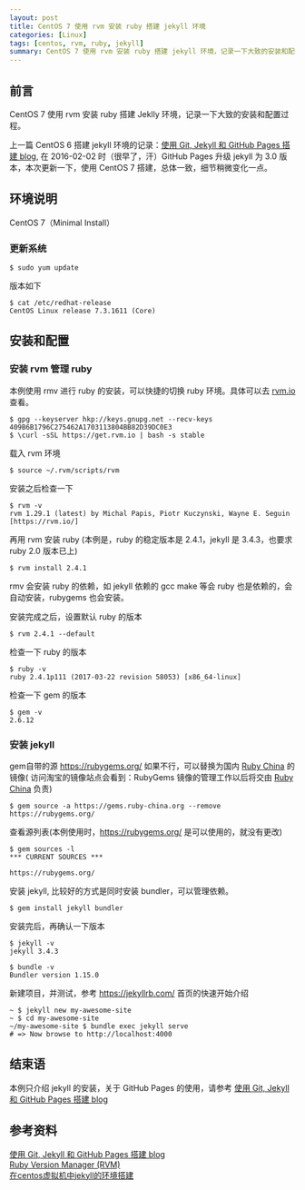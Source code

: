 ```yaml
---
layout: post
title: CentOS 7 使用 rvm 安装 ruby 搭建 jekyll 环境
categories: [Linux]
tags: [centos, rvm, ruby, jekyll]
summary: CentOS 7 使用 rvm 安装 ruby 搭建 jekyll 环境，记录一下大致的安装和配置过程。
---
```

## 前言

CentOS 7 使用 rvm 安装 ruby 搭建 Jeklly 环境，记录一下大致的安装和配置过程。

上一篇 CentOS 6 搭建 jekyll 环境的记录：[使用 Git, Jekyll 和 GitHub Pages 搭建 blog][1], 在 2016-02-02 时（很早了，汗）GitHub Pages 升级 jekyll 为 3.0 版本，本次更新一下，使用 CentOS 7 搭建，总体一致，细节稍微变化一点。  

## 环境说明
CentOS 7（Minimal Install）

### 更新系统

	$ sudo yum update

版本如下

	$ cat /etc/redhat-release
	CentOS Linux release 7.3.1611 (Core)

## 安装和配置

### 安装 rvm 管理 ruby
本例使用 rmv 进行 ruby 的安装，可以快捷的切换 ruby 环境。具体可以去  [rvm.io][2] 查看。

	$ gpg --keyserver hkp://keys.gnupg.net --recv-keys 409B6B1796C275462A1703113804BB82D39DC0E3
	$ \curl -sSL https://get.rvm.io | bash -s stable

载入 rvm 环境

	$ source ~/.rvm/scripts/rvm

安装之后检查一下

	$ rvm -v
	rvm 1.29.1 (latest) by Michal Papis, Piotr Kuczynski, Wayne E. Seguin [https://rvm.io/]

再用 rvm 安装 ruby (本例是，ruby 的稳定版本是 2.4.1，jekyll 是 3.4.3，也要求 ruby 2.0 版本已上)

	$ rvm install 2.4.1

rmv 会安装 ruby 的依赖，如 jekyll 依赖的 gcc make 等会 ruby 也是依赖的，会自动安装，rubygems 也会安装。

安装完成之后，设置默认 ruby 的版本

	$ rvm 2.4.1 --default

检查一下 ruby 的版本

	$ ruby -v
	ruby 2.4.1p111 (2017-03-22 revision 58053) [x86_64-linux]	

检查一下 gem 的版本

	$ gem -v
	2.6.12

### 安装 jekyll
gem自带的源 <https://rubygems.org/> 如果不行，可以替换为国内 [Ruby China][3] 的镜像( 访问淘宝的镜像站点会看到：RubyGems 镜像的管理工作以后将交由 [Ruby China][3] 负责)

	$ gem source -a https://gems.ruby-china.org --remove https://rubygems.org/

查看源列表(本例使用时，<https://rubygems.org/> 是可以使用的，就没有更改)

	$ gem sources -l
	*** CURRENT SOURCES ***
	
	https://rubygems.org/

安装 jekyll, 比较好的方式是同时安装 bundler，可以管理依赖。

	$ gem install jekyll bundler

安装完后，再确认一下版本

	$ jekyll -v
	jekyll 3.4.3

	$ bundle -v
	Bundler version 1.15.0

新建项目，并测试，参考 <https://jekyllrb.com/> 首页的快速开始介绍

	~ $ jekyll new my-awesome-site
	~ $ cd my-awesome-site
	~/my-awesome-site $ bundle exec jekyll serve
	# => Now browse to http://localhost:4000

## 结束语
本例只介绍 jekyll 的安装，关于 GitHub Pages 的使用，请参考 [使用 Git, Jekyll 和 GitHub Pages 搭建 blog][1]

## 参考资料
[使用 Git, Jekyll 和 GitHub Pages 搭建 blog][1]  
[Ruby Version Manager (RVM)][2]  
[在centos虚拟机中jekyll的环境搭建][3]

[1]: http://qizhanming.com/blog/2012/03/29/using-git-jekyll-githubpages-build-blog
[2]: https://rvm.io
[3]: http://www.jianshu.com/p/792238859c6f
[4]: http://ruby-china.org/
